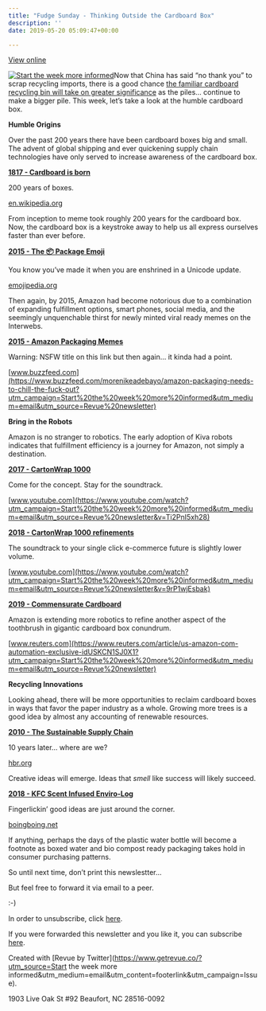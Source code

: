 ```yaml
---
title: "Fudge Sunday - Thinking Outside the Cardboard Box"
description: ''
date: 2019-05-20 05:09:47+00:00

---
```


[View online](https://sunday.fudge.org/issues/fudge-sunday-thinking-outside-the-cardboard-box-178680?utm_campaign=Issue&utm_content=view_in_browser&utm_medium=email&utm_source=Start+the+week+more+informed)

[![Start the week more informed](https://bucketeer-e05bbc84-baa3-437e-9518-adb32be77984.s3.amazonaws.com/public/images/b9ca2d20-2d93-4a3d-b5c6-256ab748edd3_1200x115.png "Start the week more informed")](https://substackcdn.com/image/fetch/f_auto,q_auto:good,fl_progressive:steep/https%3A%2F%2Fbucketeer-e05bbc84-baa3-437e-9518-adb32be77984.s3.amazonaws.com%2Fpublic%2Fimages%2Fb9ca2d20-2d93-4a3d-b5c6-256ab748edd3_1200x115.png)Now that China has said “no thank you” to scrap recycling imports, there is a good chance [the familiar cardboard recycling bin will take on greater significance](https://www.wastedive.com/news/what-recycling-end-market-development-looks-like-in-2019/553683/?utm_campaign=Start%20the%20week%20more%20informed&utm_medium=email&utm_source=Revue%20newsletter) as the piles… continue to make a bigger pile. This week, let’s take a look at the humble cardboard box.

 **Humble Origins**

Over the past 200 years there have been cardboard boxes big and small. The advent of global shipping and ever quickening supply chain technologies have only served to increase awareness of the cardboard box.

**[1817 - Cardboard is born](https://en.wikipedia.org/wiki/Cardboard_box?utm_campaign=Start%20the%20week%20more%20informed&utm_medium=email&utm_source=Revue%20newsletter#History)**

200 years of boxes.

[en.wikipedia.org](https://en.wikipedia.org/wiki/Cardboard_box?utm_campaign=Start%20the%20week%20more%20informed&utm_medium=email&utm_source=Revue%20newsletter#History)

From inception to meme took roughly 200 years for the cardboard box. Now, the cardboard box is a keystroke away to help us all express ourselves faster than ever before.

**[2015 - The 📦 Package Emoji](https://emojipedia.org/package/?utm_campaign=Start%20the%20week%20more%20informed&utm_medium=email&utm_source=Revue%20newsletter)**

You know you’ve made it when you are enshrined in a Unicode update.

[emojipedia.org](https://emojipedia.org/package/?utm_campaign=Start%20the%20week%20more%20informed&utm_medium=email&utm_source=Revue%20newsletter)

Then again, by 2015, Amazon had become notorious due to a combination of expanding fulfillment options, smart phones, social media, and the seemingly unquenchable thirst for newly minted viral ready memes on the Interwebs.

**[2015 - Amazon Packaging Memes](https://www.buzzfeed.com/morenikeadebayo/amazon-packaging-needs-to-chill-the-fuck-out?utm_campaign=Start%20the%20week%20more%20informed&utm_medium=email&utm_source=Revue%20newsletter)**

Warning: NSFW title on this link but then again… it kinda had a point.

[www.buzzfeed.com](https://www.buzzfeed.com/morenikeadebayo/amazon-packaging-needs-to-chill-the-fuck-out?utm_campaign=Start%20the%20week%20more%20informed&utm_medium=email&utm_source=Revue%20newsletter)

 **Bring in the Robots**

Amazon is no stranger to robotics. The early adoption of Kiva robots indicates that fulfillment efficiency is a journey for Amazon, not simply a destination.

**[2017 - CartonWrap 1000](https://www.youtube.com/watch?utm_campaign=Start%20the%20week%20more%20informed&utm_medium=email&utm_source=Revue%20newsletter&v=Ti2PnI5xh28)**

Come for the concept. Stay for the soundtrack.

[www.youtube.com](https://www.youtube.com/watch?utm_campaign=Start%20the%20week%20more%20informed&utm_medium=email&utm_source=Revue%20newsletter&v=Ti2PnI5xh28)

**[2018 - CartonWrap 1000 refinements](https://www.youtube.com/watch?utm_campaign=Start%20the%20week%20more%20informed&utm_medium=email&utm_source=Revue%20newsletter&v=9rP1wjEsbak)**

The soundtrack to your single click e-commerce future is slightly lower volume.

[www.youtube.com](https://www.youtube.com/watch?utm_campaign=Start%20the%20week%20more%20informed&utm_medium=email&utm_source=Revue%20newsletter&v=9rP1wjEsbak)

**[2019 - Commensurate Cardboard](https://www.reuters.com/article/us-amazon-com-automation-exclusive-idUSKCN1SJ0X1?utm_campaign=Start%20the%20week%20more%20informed&utm_medium=email&utm_source=Revue%20newsletter)**

Amazon is extending more robotics to refine another aspect of the toothbrush in gigantic cardboard box conundrum.

[www.reuters.com](https://www.reuters.com/article/us-amazon-com-automation-exclusive-idUSKCN1SJ0X1?utm_campaign=Start%20the%20week%20more%20informed&utm_medium=email&utm_source=Revue%20newsletter)

 **Recycling Innovations**

Looking ahead, there will be more opportunities to reclaim cardboard boxes in ways that favor the paper industry as a whole. Growing more trees is a good idea by almost any accounting of renewable resources.

**[2010 - The Sustainable Supply Chain](https://hbr.org/2010/10/the-sustainable-supply-chain?utm_campaign=Start%20the%20week%20more%20informed&utm_medium=email&utm_source=Revue%20newsletter)**

10 years later… where are we?

[hbr.org](https://hbr.org/2010/10/the-sustainable-supply-chain?utm_campaign=Start%20the%20week%20more%20informed&utm_medium=email&utm_source=Revue%20newsletter)

Creative ideas will emerge. Ideas that *smell* like success will likely succeed.

**[2018 - KFC Scent Infused Enviro-Log](https://boingboing.net/2018/12/13/kfc-introduces-a-firelog-that.html?utm_campaign=Start%20the%20week%20more%20informed&utm_medium=email&utm_source=Revue%20newsletter)**

Fingerlickin’ good ideas are just around the corner.

[boingboing.net](https://boingboing.net/2018/12/13/kfc-introduces-a-firelog-that.html?utm_campaign=Start%20the%20week%20more%20informed&utm_medium=email&utm_source=Revue%20newsletter)

If anything, perhaps the days of the plastic water bottle will become a footnote as boxed water and bio compost ready packaging takes hold in consumer purchasing patterns.

So until next time, don’t print this newslestter…

But feel free to forward it via email to a peer.

:-)

In order to unsubscribe, click [here](#).

If you were forwarded this newsletter and you like it, you can subscribe [here](https://sunday.fudge.org/?utm_campaign=Issue&utm_content=forwarded&utm_medium=email&utm_source=Start+the+week+more+informed).

Created with [Revue by Twitter](https://www.getrevue.co/?utm_source=Start the week more informed&utm_medium=email&utm_content=footerlink&utm_campaign=Issue).

1903 Live Oak St #92 Beaufort, NC 28516-0092

